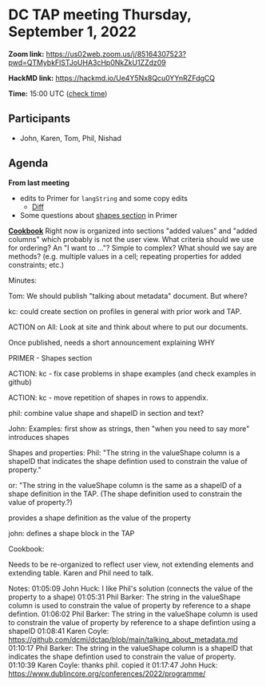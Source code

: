 # DC TAP meeting Thursday, September 1, 2022

**Zoom link:** https://us02web.zoom.us/j/85164307523?pwd=QTMybkFlSTJoUHA3cHp0NkZkU1ZZdz09

**HackMD link:** https://hackmd.io/Ue4Y5Nx8Qcu0YYnRZFdgCQ

**Time:** 15:00 UTC ([check time](https://www.timeanddate.com/worldclock/fixedtime.html?msg=DC+TAP&iso=202200901T15&p1=%3A&ah=1))

## Participants

* John, Karen, Tom, Phil, Nishad

## Agenda

**From last meeting**
* edits to Primer for `langString` and some copy edits
    * [Diff](https://github.com/dcmi/dctap/commit/18cb0b02513540d0ff9be877c4bf849e8365b4fc)
* Some questions about [shapes section](https://hackmd.io/DErWH403RaWiBippMFosaw?view#Shapes) in Primer

**[Cookbook](https://hackmd.io/V3LGdBdxTrOid57M2wJUlw)**
Right now is organized into sections "added values" and "added columns" which probably is not the user view. What criteria should we use for ordering? An "I want to ..."? Simple to complex? What should we say are methods? (e.g. multiple values in a cell; repeating properties for added constraints; etc.)

Minutes: 

Tom: We should publish "talking about metadata" document. But where?

kc: could create section on profiles in general with prior work and TAP.

ACTION on All: Look at site and think about where to put our documents.

Once published, needs a short announcement explaining WHY

PRIMER - Shapes section

ACTION: kc - fix case problems in shape examples (and check examples in github)

ACTION: kc - move repetition of shapes in rows to appendix.

phil: combine value shape and shapeID in section and text?

John: Examples: first show as strings, then "when you need to say more" introduces shapes

Shapes and properties:
Phil: "The string in the valueShape column is a shapeID that indicates the shape defintion used to constrain the value of property."

or: "The string in the valueShape column is the same as a shapeID of a shape definition in the TAP. (The shape definition used to constrain the value of property.?)

provides a shape definition as the value of the property

john: defines a shape block in the TAP

Cookbook:

Needs to be re-organized to reflect user view, not extending elements and extending table. Karen and Phil need to talk.

Notes: 01:05:09	John Huck:	I like Phil's solution (connects the value of the property to a shape)
01:05:31	Phil Barker:	The string in the valueShape column is used to constrain the value of property by reference to a shape defintion.
01:06:02	Phil Barker:	The string in the valueShape column is used to constrain the value of property by reference to a shape defintion using a shapeID
01:08:41	Karen Coyle:	https://github.com/dcmi/dctap/blob/main/talking_about_metadata.md
01:10:17	Phil Barker:	The string in the valueShape column is a shapeID that indicates the shape defintion used to constrain the value of property.
01:10:39	Karen Coyle:	thanks phil. copied it
01:17:47	John Huck:	https://www.dublincore.org/conferences/2022/programme/
